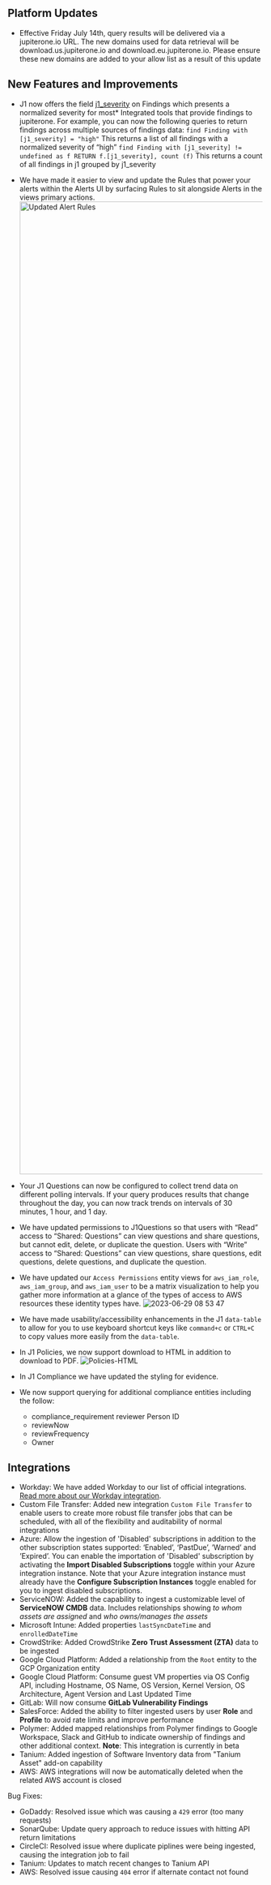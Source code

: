 ## Platform Updates
- Effective Friday July 14th, query results will be delivered via a jupiterone.io URL.  The new domains used for data retrieval will be download.us.jupiterone.io and download.eu.jupiterone.io.  Please ensure these new domains are added to your allow list as a result of this update

## New Features and Improvements
- J1 now offers the field [j1_severity](knowledgeBase/jupiterOne-data-model/jupiterone-data-model.md) on Findings which presents a normalized severity for most* Integrated tools that provide findings to jupiterone. For example, you can now the following queries to return findings across multiple sources of findings data: 
  `find Finding with [j1_severity] = "high"` This returns a list of all findings with a normalized severity of “high”
  `find Finding with [j1_severity] != undefined as f RETURN f.[j1_severity], count (f)` This returns a count of all findings in j1 grouped by j1_severity

- We have made it easier to view and update the Rules that power your alerts within the Alerts UI by surfacing Rules to sit alongside Alerts in the views primary actions.
  <img width="1918" alt="Updated Alert Rules" src="https://github.com/JupiterOne/docs/assets/112508192/2129affd-be43-4693-9b2f-f46758c756ba">

- Your J1 Questions can now be configured to collect trend data on different polling intervals. If your query produces results that change throughout the day, you can now track trends on intervals of 30 minutes, 1 hour, and 1 day.

- We have updated permissions to J1Questions so that users with “Read” access to “Shared: Questions” can view questions and share questions, but cannot edit, delete, or duplicate the question. Users with “Write” access to “Shared: Questions” can view questions, share questions, edit questions, delete questions, and duplicate the question. 
  
- We have updated our `Access Permissions` entity views for `aws_iam_role`, `aws_iam_group`, and `aws_iam_user` to be a matrix visualization to help you gather more information at a glance of the types of access to AWS resources these identity types have.
![2023-06-29 08 53 47](https://github.com/JupiterOne/docs/assets/112508192/bab1a623-6d11-4521-9750-827fec70c436)

- We have made usability/accessibility enhancements in the J1 `data-table` to allow for you to use keyboard shortcut keys like `command+c` or `CTRL+C` to copy values more easily from the `data-table`.

- In J1 Policies, we now support download to HTML in addition to download to PDF.
   ![Policies-HTML](https://github.com/JupiterOne/docs/blob/defc48d5d6c92e854b466621e926815d52b2d64c/knowledgeBase/assets/PoliciesDownloadHTML.png)

- In J1 Compliance we have updated the styling for evidence.

- We now support querying for additional compliance entities including the follow:
  - compliance_requirement reviewer Person ID
  - reviewNow
  - reviewFrequency
  - Owner

## Integrations
- Workday: We have added Workday to our list of official integrations. [Read more about our Workday integration](https://docs.jupiterone.io/integrations/directory/workday).
- Custom File Transfer: Added new integration `Custom File Transfer` to enable users to create more robust file transfer jobs that can be scheduled, with all of the flexibility and auditability of normal integrations
- Azure: Allow the ingestion of 'Disabled' subscriptions in addition to the other subscription states supported: ‘Enabled’, ‘PastDue’, ’Warned’ and ’Expired’. You can enable the importation of 'Disabled' subscription by activating the **Import Disabled Subscriptions** toggle within your Azure integration instance. Note that your Azure integration instance must already have the **Configure Subscription Instances** toggle enabled for you to ingest disabled subscriptions.
- ServiceNOW: Added the capability to ingest a customizable level of **ServiceNOW CMDB** data.  Includes relationships showing *to whom assets are assigned* and *who owns/manages the assets*
- Microsoft Intune: Added properties `lastSyncDateTime` and `enrolledDateTime`
- CrowdStrike: Added CrowdStrike **Zero Trust Assessment (ZTA)** data to be ingested
- Google Cloud Platform: Added a relationship from the `Root` entity to the GCP Organization entity
- Google Cloud Platform: Consume guest VM properties via OS Config API, including Hostname, OS Name, OS Version, Kernel Version, OS Architecture, Agent Version and Last Updated Time
- GitLab: Will now consume **GitLab Vulnerability Findings**
- SalesForce: Added the ability to filter ingested users by user **Role** and **Profile** to avoid rate limits and improve performance
- Polymer: Added mapped relationships from Polymer findings to Google Workspace, Slack and GitHub to indicate ownership of findings and other additional context. **Note**: This integration is currently in beta
- Tanium: Added ingestion of Software Inventory data from "Tanium Asset" add-on capability
- AWS: AWS integrations will now be automatically deleted when the related AWS account is closed

Bug Fixes:

- GoDaddy: Resolved issue which was causing a `429` error (too many requests)
- SonarQube: Update query approach to reduce issues with hitting API return limitations
- CircleCI: Resolved issue where duplicate piplines were being ingested, causing the integration job to fail
- Tanium: Updates to match recent changes to Tanium API
- AWS: Resolved issue causing `404` error if alternate contact not found

